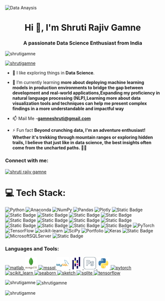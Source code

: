 <img align="centre" alt= "Data Anaysis" width="700" src="https://user-images.githubusercontent.com/89390696/197391947-44073cab-ffa1-4f6f-b0e9-a541afc7254a.gif">

<h1 align="center">Hi 👋, I'm Shruti Rajiv Gamne</h1>
<h3 align="center">A passionate Data Science Enthusiast from India</h3>

<p align="left"> <img src="https://komarev.com/ghpvc/?username=shrutigamne&label=Profile%20views&color=0e75b6&style=flat" alt="shrutigamne" /> </p>

<p align="left"> <a href="https://github.com/ryo-ma/github-profile-trophy"><img src="https://github-profile-trophy.vercel.app/?username=shrutigamne" alt="shrutigamne" /></a> </p>

- 🔭 I like exploring things in **Data Science**.

- 🌱 I’m currently learning **more about deploying machine learning models in production environments to bridge the gap between development and real-world applications,Expanding my proficiency in natural language processing (NLP),Learning more about data visualization tools and techniques can help me present complex findings in a more understandable and impactful way**

- 📫 Mail Me -**gamneshruti@gmail.com**

- ⚡ Fun fact **Beyond crunching data, I'm an adventure enthusiast! Whether it's trekking through mountain ranges or exploring hidden trails, I believe that just like in data science, the best insights often come from the uncharted paths. 🌄🚀**

<h3 align="left">Connect with me:</h3>
<p align="left">
<a href="https://linkedin.com/in/shruti rajiv gamne" target="blank"><img align="center" src="https://raw.githubusercontent.com/rahuldkjain/github-profile-readme-generator/master/src/images/icons/Social/linked-in-alt.svg" alt="shruti rajiv gamne" height="30" width="40" /></a>
</p>

# 💻 Tech Stack:

![Python](https://img.shields.io/badge/python-3670A0?style=plastic&logo=python&logoColor=ffdd54) ![Anaconda](https://img.shields.io/badge/Anaconda-%2344A833.svg?style=plastic&logo=anaconda&logoColor=white)        ![NumPy](https://img.shields.io/badge/numpy-%23013243.svg?style=plastic&logo=numpy&logoColor=white) ![Pandas](https://img.shields.io/badge/pandas-%23150458.svg?style=plastic&logo=pandas&logoColor=white) ![Plotly](https://img.shields.io/badge/Plotly-%233F4F75.svg?style=plastic&logo=plotly&logoColor=white) ![Static Badge](https://img.shields.io/badge/Machine_Learning-red)![Static Badge](https://img.shields.io/badge/Classification-black) ![Static Badge](https://img.shields.io/badge/Regression-purple) ![Static Badge](https://img.shields.io/badge/Decision_Tree-pink) ![Static Badge](https://img.shields.io/badge/Random_Forest-yellow)  ![Static Badge](https://img.shields.io/badge/Naive_bayes-blue) ![Static Badge](https://img.shields.io/badge/KNN-grey) ![Static Badge](https://img.shields.io/badge/K_means-peach) ![Static Badge](https://img.shields.io/badge/NLTK-orange) ![Static Badge](https://img.shields.io/badge/Beautiful_soup-Green) ![Static Badge](https://img.shields.io/badge/Matplotlib-blue) ![Static Badge](https://img.shields.io/badge/seaborn-violet) ![Static Badge](https://img.shields.io/badge/Tableau-green)  ![PyTorch](https://img.shields.io/badge/PyTorch-%23EE4C2C.svg?style=plastic&logo=PyTorch&logoColor=white) ![TensorFlow](https://img.shields.io/badge/TensorFlow-%23FF6F00.svg?style=plastic&logo=TensorFlow&logoColor=white) ![scikit-learn](https://img.shields.io/badge/scikit--learn-%23F7931E.svg?style=plastic&logo=scikit-learn&logoColor=white) ![SciPy](https://img.shields.io/badge/SciPy-%230C55A5.svg?style=plastic&logo=scipy&logoColor=%white)  ![Portfolio](https://img.shields.io/badge/Portfolio-%23000000.svg?style=plastic&logo=firefox&logoColor=#FF7139)  ![Keras](https://img.shields.io/badge/Keras-%23D00000.svg?style=plastic&logo=Keras&logoColor=white)  ![Static Badge](https://img.shields.io/badge/Power_bi-olive)  ![MicrosoftSQLServer](https://img.shields.io/badge/Microsoft%20SQL%20Sever-CC2927?style=plastic&logo=microsoft%20sql%20server&logoColor=white) ![Static Badge](https://img.shields.io/badge/MSexcel-brown)



<h3 align="left">Languages and Tools:</h3>
<p align="left"> <a href="https://www.mathworks.com/" target="_blank" rel="noreferrer"> <img src="https://upload.wikimedia.org/wikipedia/commons/2/21/Matlab_Logo.png" alt="matlab" width="40" height="40"/> </a> <a href="https://www.mongodb.com/" target="_blank" rel="noreferrer"> <img src="https://raw.githubusercontent.com/devicons/devicon/master/icons/mongodb/mongodb-original-wordmark.svg" alt="mongodb" width="40" height="40"/> </a> <a href="https://www.microsoft.com/en-us/sql-server" target="_blank" rel="noreferrer"> <img src="https://www.svgrepo.com/show/303229/microsoft-sql-server-logo.svg" alt="mssql" width="40" height="40"/> </a> <a href="https://www.mysql.com/" target="_blank" rel="noreferrer"> <img src="https://raw.githubusercontent.com/devicons/devicon/master/icons/mysql/mysql-original-wordmark.svg" alt="mysql" width="40" height="40"/> </a> <a href="https://pandas.pydata.org/" target="_blank" rel="noreferrer"> <img src="https://raw.githubusercontent.com/devicons/devicon/2ae2a900d2f041da66e950e4d48052658d850630/icons/pandas/pandas-original.svg" alt="pandas" width="40" height="40"/> </a> <a href="https://www.photoshop.com/en" target="_blank" rel="noreferrer"> <img src="https://raw.githubusercontent.com/devicons/devicon/master/icons/photoshop/photoshop-line.svg" alt="photoshop" width="40" height="40"/> </a> <a href="https://www.python.org" target="_blank" rel="noreferrer"> <img src="https://raw.githubusercontent.com/devicons/devicon/master/icons/python/python-original.svg" alt="python" width="40" height="40"/> </a> <a href="https://pytorch.org/" target="_blank" rel="noreferrer"> <img src="https://www.vectorlogo.zone/logos/pytorch/pytorch-icon.svg" alt="pytorch" width="40" height="40"/> </a> <a href="https://scikit-learn.org/" target="_blank" rel="noreferrer"> <img src="https://upload.wikimedia.org/wikipedia/commons/0/05/Scikit_learn_logo_small.svg" alt="scikit_learn" width="40" height="40"/> </a> <a href="https://seaborn.pydata.org/" target="_blank" rel="noreferrer"> <img src="https://seaborn.pydata.org/_images/logo-mark-lightbg.svg" alt="seaborn" width="40" height="40"/> </a> <a href="https://www.sketch.com/" target="_blank" rel="noreferrer"> <img src="https://www.vectorlogo.zone/logos/sketchapp/sketchapp-icon.svg" alt="sketch" width="40" height="40"/> </a> <a href="https://www.sqlite.org/" target="_blank" rel="noreferrer"> <img src="https://www.vectorlogo.zone/logos/sqlite/sqlite-icon.svg" alt="sqlite" width="40" height="40"/> </a> <a href="https://www.tensorflow.org" target="_blank" rel="noreferrer"> <img src="https://www.vectorlogo.zone/logos/tensorflow/tensorflow-icon.svg" alt="tensorflow" width="40" height="40"/> </a> </p>

<p><img align="left" src="https://github-readme-stats.vercel.app/api/top-langs?username=shrutigamne&show_icons=true&locale=en&layout=compact" alt="shrutigamne" /></p>

<p>&nbsp;<img align="center" src="https://github-readme-stats.vercel.app/api?username=shrutigamne&show_icons=true&locale=en" alt="shrutigamne" /></p>

<p><img align="center" src="https://github-readme-streak-stats.herokuapp.com/?user=shrutigamne&" alt="shrutigamne" /></p>
